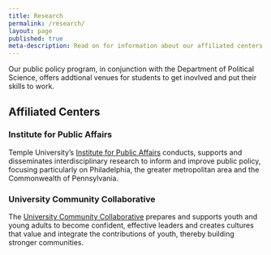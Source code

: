 ```yaml
---
title: Research
permalink: /research/
layout: page
published: true
meta-description: Read on for information about our affiliated centers.
---
```

Our public policy program, in conjunction with the Department of Political Science, offers addtional venues for students to get inovlved and put their skills to work.

## Affiliated Centers

### Institute for Public Affairs

Temple University’s [Institute for Public Affairs](http://www.cla.temple.edu/ipa/) conducts, supports and disseminates interdisciplinary research to inform and improve public policy, focusing particularly on Philadelphia, the greater metropolitan area and the Commonwealth of Pennsylvania.

### University Community Collaborative

The [University Community Collaborative](http://uccollab.org/) prepares and supports youth and young adults to become confident, effective leaders and creates cultures that value and integrate the contributions of youth, thereby building stronger communities.
